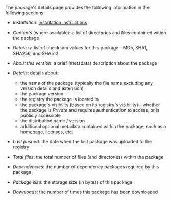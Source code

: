 The package's details page provides the following information in the following sections:

- _Installation_: [installation instructions](#access-a-packages-details-installing-a-package)
- _Contents_ (where available): a list of directories and files contained within the package
- _Details_: a list of checksum values for this package—MD5, SHA1, SHA256, and SHA512
- _About this version_: a brief (metadata) description about the package
- _Details_: details about:

    * the name of the package (typically the file name excluding any version details and extension)
    * the package version
    * the registry the package is located in
    * the package's visibility (based on its registry's visibility)—whether the package is _Private_ and requires authentication to access, or is publicly accessible
    * the distribution name / version
    * additional optional metadata contained within the package, such as a homepage, licenses, etc.

- _Last pushed_: the date when the last package was uploaded to the registry
- _Total files_: the total number of files (and directories) within the package
- _Dependencies_: the number of dependency packages required by this package
- _Package size_: the storage size (in bytes) of this package
- _Downloads_: the number of times this package has been downloaded
